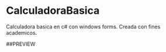 # CalculadoraBasica
Calculadora basica en c# con windows forms. Creada con fines academicos.

##PREVIEW

